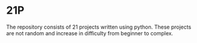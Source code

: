 # 21P
The repository consists of 21 projects written using python. These projects are not random and increase in difficulty from beginner to complex.
